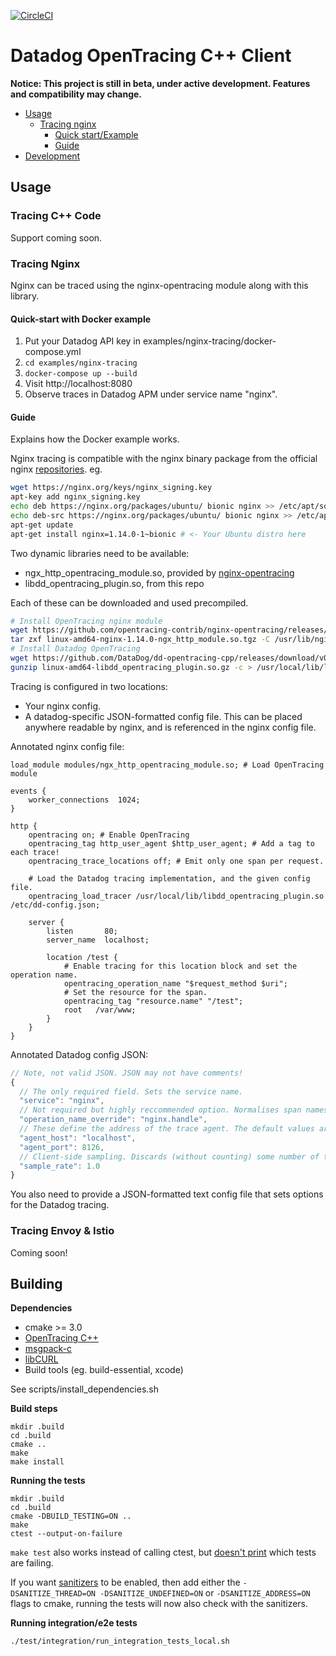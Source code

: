 [![CircleCI](https://circleci.com/gh/DataDog/dd-opentracing-cpp/tree/master.svg?style=svg)](https://circleci.com/gh/DataDog/dd-opentracing-cpp/tree/master)

# Datadog OpenTracing C++ Client

**Notice: This project is still in beta, under active development. Features and compatibility may change.**

* [Usage](#usage)
   * [Tracing nginx](#tracing-nginx)
      * [Quick start/Example](#quick-start-with-docker-example)
      * [Guide](#guide)
* [Development](#building)

## Usage

### Tracing C++ Code

Support coming soon.

### Tracing Nginx

Nginx can be traced using the nginx-opentracing module along with this library.

#### Quick-start with Docker example

1. Put your Datadog API key in examples/nginx-tracing/docker-compose.yml
2. `cd examples/nginx-tracing`
3. `docker-compose up --build`
4. Visit http://localhost:8080
5. Observe traces in Datadog APM under service name "nginx".

#### Guide

Explains how the Docker example works.

Nginx tracing is compatible with the nginx binary package from the official nginx [repositories](http://nginx.org/en/linux_packages.html#stable). eg.

```bash
wget https://nginx.org/keys/nginx_signing.key
apt-key add nginx_signing.key
echo deb https://nginx.org/packages/ubuntu/ bionic nginx >> /etc/apt/sources.list
echo deb-src https://nginx.org/packages/ubuntu/ bionic nginx >> /etc/apt/sources.list
apt-get update
apt-get install nginx=1.14.0-1~bionic # <- Your Ubuntu distro here
```

Two dynamic libraries need to be available:

* ngx_http_opentracing_module.so, provided by [nginx-opentracing](https://github.com/opentracing-contrib/nginx-opentracing/)
* libdd_opentracing_plugin.so, from this repo

Each of these can be downloaded and used precompiled.

```bash
# Install OpenTracing nginx module
wget https://github.com/opentracing-contrib/nginx-opentracing/releases/download/v0.6.0/linux-amd64-nginx-1.14.0-ngx_http_module.so.tgz
tar zxf linux-amd64-nginx-1.14.0-ngx_http_module.so.tgz -C /usr/lib/nginx/modules
# Install Datadog OpenTracing
wget https://github.com/DataDog/dd-opentracing-cpp/releases/download/v0.2.3/linux-amd64-libdd_opentracing_plugin.so.gz
gunzip linux-amd64-libdd_opentracing_plugin.so.gz -c > /usr/local/lib/libdd_opentracing_plugin.so
```

Tracing is configured in two locations:

* Your nginx config.
* A datadog-specific JSON-formatted config file. This can be placed anywhere readable by nginx, and is referenced in the nginx config file.

Annotated nginx config file:

```nginx
load_module modules/ngx_http_opentracing_module.so; # Load OpenTracing module

events {
    worker_connections  1024;
}

http {
    opentracing on; # Enable OpenTracing
    opentracing_tag http_user_agent $http_user_agent; # Add a tag to each trace!
    opentracing_trace_locations off; # Emit only one span per request.

    # Load the Datadog tracing implementation, and the given config file.
    opentracing_load_tracer /usr/local/lib/libdd_opentracing_plugin.so /etc/dd-config.json;

    server {
        listen       80;
        server_name  localhost;

        location /test {
            # Enable tracing for this location block and set the operation name.
            opentracing_operation_name "$request_method $uri";
            # Set the resource for the span.
            opentracing_tag "resource.name" "/test";
            root   /var/www;
        }
    }
}
```

Annotated Datadog config JSON:

```javascript
// Note, not valid JSON. JSON may not have comments!
{
  // The only required field. Sets the service name.
  "service": "nginx",
  // Not required but highly reccommended option. Normalises span names so that all nginx traces can be found easily in the Datadog UI, replacing the OpenTracing operation name with the value provided here (keeping the operation name as a tag). The opentracing_tag nginx directive can still be used to set the "resource.name" tag to set resource names.
  "operation_name_override": "nginx.handle",
  // These define the address of the trace agent. The default values are below.
  "agent_host": "localhost",
  "agent_port": 8126,
  // Client-side sampling. Discards (without counting) some number of traces where 1.0 means "keep all traces" and 0.0 means "keep no traces". Useful for improving performance in the case where nginx receives a large number of very small requests. Default value is 1.0 / keep everything.
  "sample_rate": 1.0
}
```

You also need to provide a JSON-formatted text config file that sets options for the Datadog tracing.

### Tracing Envoy & Istio

Coming soon!

## Building

**Dependencies**

- cmake >= 3.0
- [OpenTracing C++](https://github.com/opentracing/)
- [msgpack-c](ttps://github.com/msgpack/msgpack-c/)
- [libCURL](https://curl.haxx.se/libcurl/)
- Build tools (eg. build-essential, xcode)

See scripts/install_dependencies.sh

**Build steps**

    mkdir .build
    cd .build
    cmake ..
    make
    make install

**Running the tests**

    mkdir .build
    cd .build
    cmake -DBUILD_TESTING=ON ..
    make
    ctest --output-on-failure

`make test` also works instead of calling ctest, but [doesn't print](https://stackoverflow.com/questions/5709914/using-cmake-how-do-i-get-verbose-output-from-ctest) which tests are failing.

If you want [sanitizers](https://github.com/google/sanitizers) to be enabled, then add either the `-DSANITIZE_THREAD=ON -DSANITIZE_UNDEFINED=ON` or `-DSANITIZE_ADDRESS=ON` flags to cmake, running the tests will now also check with the sanitizers.

**Running integration/e2e tests**

    ./test/integration/run_integration_tests_local.sh
